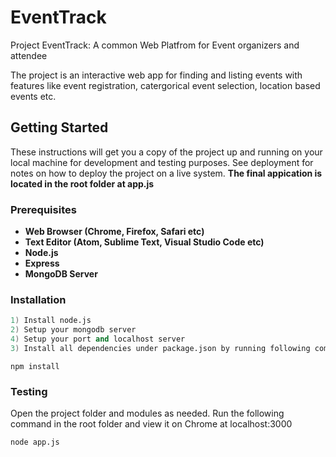 # EventTrack

Project EventTrack: A common Web Platfrom for Event organizers and attendee

The project is an interactive web app for finding and listing events with features like event registration, catergorical event selection, location based events etc.

## Getting Started

These instructions will get you a copy of the project up and running on your local machine for development and testing purposes. See deployment for notes on how to deploy the project on a live system. **The final appication is located in the root folder at app.js**

### Prerequisites

- **Web Browser (Chrome, Firefox, Safari etc)**
- **Text Editor (Atom, Sublime Text, Visual Studio Code etc)**
- **Node.js**
- **Express**
- **MongoDB Server**

### Installation

```s
1) Install node.js
2) Setup your mongodb server
4) Setup your port and localhost server
3) Install all dependencies under package.json by running following command.
```

```
npm install
```

### Testing

Open the project folder and modules as needed. Run the following command in the root folder and view it on Chrome at localhost:3000

```
node app.js
```
